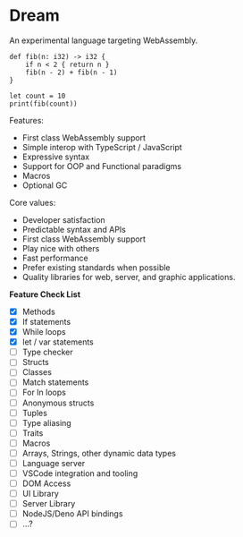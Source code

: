 # Dream

An experimental language targeting WebAssembly.

```
def fib(n: i32) -> i32 {
    if n < 2 { return n }
    fib(n - 2) + fib(n - 1)
}

let count = 10
print(fib(count))
```

Features:
- First class WebAssembly support
- Simple interop with TypeScript / JavaScript
- Expressive syntax
- Support for OOP and Functional paradigms
- Macros
- Optional GC

Core values:
- Developer satisfaction
- Predictable syntax and APIs
- First class WebAssembly support
- Play nice with others
- Fast performance
- Prefer existing standards when possible
- Quality libraries for web, server, and graphic applications.

**Feature Check List**
- [x] Methods
- [x] If statements
- [x] While loops
- [x] let / var statements
- [ ] Type checker
- [ ] Structs
- [ ] Classes
- [ ] Match statements
- [ ] For In loops
- [ ] Anonymous structs
- [ ] Tuples
- [ ] Type aliasing
- [ ] Traits
- [ ] Macros
- [ ] Arrays, Strings, other dynamic data types
- [ ] Language server
- [ ] VSCode integration and tooling
- [ ] DOM Access
- [ ] UI Library
- [ ] Server Library
- [ ] NodeJS/Deno API bindings
- [ ] ...?
